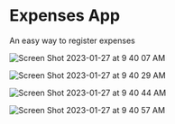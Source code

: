 # Expenses App

An easy way to register expenses

![Screen Shot 2023-01-27 at 9 40 07 AM](https://user-images.githubusercontent.com/6569355/215102145-222a54fc-fed3-4498-a789-398fb7790a90.png)

![Screen Shot 2023-01-27 at 9 40 29 AM](https://user-images.githubusercontent.com/6569355/215102182-97a317d2-fb6d-4657-8ce9-01fcb2c6f65c.png)

![Screen Shot 2023-01-27 at 9 40 44 AM](https://user-images.githubusercontent.com/6569355/215102202-86d3feb3-5722-48ba-b832-3a13265fd738.png)

![Screen Shot 2023-01-27 at 9 40 57 AM](https://user-images.githubusercontent.com/6569355/215102218-4e5ea7fc-62f4-4925-9253-8d3321a1c576.png)
